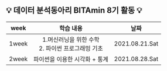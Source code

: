 ## :bulb: 데이터 분석동아리 BITAmin 8기 활동 :bulb:
|week|학습 내용|날짜|
|:---:|:---:|:---:|
|1week|1.머신러닝을 위한 수학 <br/> 2. 파이썬 프로그래밍 기초 |2021.08.21.Sat|
|2week|파이썬을 이용한 시각화 + 통계|2021.08.28.Sat|

